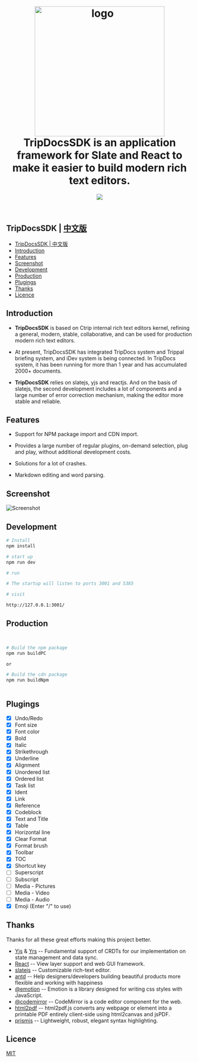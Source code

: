 <div align="center">

<h1 style="border-bottom: none">
     <img width="350" src="https://github.com/ctripcorp/tripdocs/raw/main/tripdocslogo.png" alt="logo" /><br />
    TripDocsSDK is an application  framework for Slate and React to make it easier to build modern rich text editors.
    <br>
</h1>
<p align="center">
  <a href="https://join.slack.com/t/tripdocshq/shared_invite/zt-1p4dernsl-kJ0W4jFBGLMVnCD120PFlg">
    <img src="https://img.shields.io/badge/slack-tripdocs-brightgreen.svg?logo=slack">
  </a>
</p>
<br/>
</div>

## TripDocsSDK | [中文版](readme.md)



<!-- MarkdownTOC -->

- [TripDocsSDK | 中文版](#tripdocssdk--中文版)
- [Introduction](#introduction)
- [Features](#features)
- [Screenshot](#screenshot)
- [Development](#development)
- [Production](#production)
- [Plugings](#plugings)
- [Thanks](#thanks)
- [Licence](#licence)

<!-- /MarkdownTOC -->

## Introduction

 + **TripDocsSDK** is based on Ctrip internal  rich text editors kernel, refining a general, modern, stable, collaborative, and can be used for production  modern rich text editors.
 
+ At present, TripDocsSDK has integrated TripDocs system and Trippal briefing system, and iDev system is being connected. In TripDocs system, it has been running for more than 1 year and has accumulated 2000+ documents.
 
+ **TripDocsSDK** relies on slatejs, yjs and reactjs. And on the basis of slatejs, the second development  includes a lot of components and a large number of error correction mechanism, making the editor more stable and reliable.

## Features

- Support for NPM package import and CDN import.

- Provides a large number of regular plugins, on-demand selection, plug and play, without additional development costs.

- Solutions for a lot of crashes.

- Markdown editing and word parsing.

## Screenshot
![Screenshot](https://github.com/ctripcorp/tripdocs/raw/main/tripdocs.png)

## Development

```bash
# Install
npm install

# start up
npm run dev

# run 

# The startup will listen to ports 3001 and 5385

# visit

http://127.0.0.1:3001/

```

## Production

```bash


# Build the npm package
npm run buildPC 

or

# Build the cdn package
npm run buildNpm 



```


## Plugings

- [x] Undo/Redo 
- [x] Font size 
- [x] Font color 
- [x] Bold 
- [x] Italic
- [x] Strikethrough
- [x] Underline 
- [x] Alignment 
- [x] Unordered list 
- [x] Ordered list 
- [x] Task list 
- [x] Ident
- [x] Link 
- [x] Reference
- [x] Codeblock
- [x] Text and Title
- [x] Table 
- [x] Horizontal line
- [x] Clear Format
- [x] Format brush 
- [x] Toolbar 
- [x] TOC 
- [x] Shortcut key 
- [ ] Superscript 
- [ ] Subscript 
- [ ] Media - Pictures 
- [ ] Media - Video 
- [ ] Media - Audio 
- [x] Emoji (Enter "/" to use)

## Thanks

Thanks for all these great efforts  making this project better.

- [Yjs](https://github.com/yjs/yjs) & [Yrs](https://github.com/y-crdt/y-crdt) -- Fundamental support of CRDTs for our implementation on state management and data sync.
- [React](https://github.com/facebook/react) -- View layer support and web GUI framework.
- [slatejs](https://github.com/ianstormtaylor/slate) -- Customizable rich-text editor.
- [antd](https://ant.design/) -- Help designers/developers building beautiful products more flexible and working with happiness
- [@emotion](https://emotion.sh/docs/introduction) -- Emotion is a library designed for writing css styles with JavaScript.
- [@codemirror](https://codemirror.net/) -- CodeMirror is a code editor component for the web.
- [html2pdf](https://github.com/eKoopmans/html2pdf.js) -- html2pdf.js converts any webpage or element into a printable PDF entirely client-side using html2canvas and jsPDF.
- [prismjs](https://github.com/PrismJS/prism) -- Lightweight, robust, elegant syntax highlighting.

## Licence

[MIT](./License.md)
